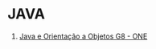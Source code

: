 # JAVA

<ol>
<li><a href="./1. Java e Orientação a Objetos G8 - ONE/">Java e Orientação a Objetos G8 - ONE</a></li>
</ol>
